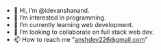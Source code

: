 - 👋 Hi, I’m @idevanshanand.
- 👀 I’m interested in programming.
- 🌱 I’m currently learning web development.
- 💞️ I’m looking to collaborate on full stack web dev.
- 📫 How to reach me "anshdev226@gmail.com"

<!---
idevanshanand/idevanshanand is a ✨ special ✨ repository because its `README.md` (this file) appears on your GitHub profile.
You can click the Preview link to take a look at your changes.
--->
